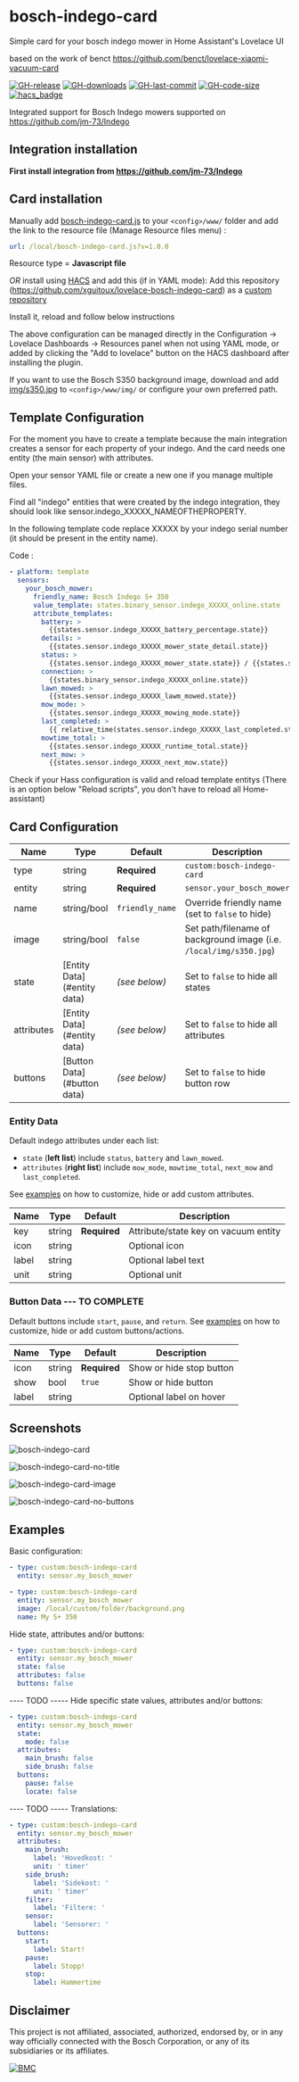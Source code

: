 # bosch-indego-card

Simple card for your bosch indego mower in Home Assistant's Lovelace UI

based on the work of benct https://github.com/benct/lovelace-xiaomi-vacuum-card

[![GH-release](https://img.shields.io/github/v/release/xguitoux/lovelace-bosch-indego-card.svg?style=flat-square)](https://github.com/xguitoux/lovelace-bosch-indego-card/releases)
[![GH-downloads](https://img.shields.io/github/downloads/xguitoux/lovelace-bosch-indego-card/total?style=flat-square)](https://github.com/xguitoux/lovelace-bosch-indego-card/releases)
[![GH-last-commit](https://img.shields.io/github/last-commit/xguitoux/lovelace-bosch-indego-card.svg?style=flat-square)](https://github.com/xguitoux/lovelace-bosch-indego-card/commits/master)
[![GH-code-size](https://img.shields.io/github/languages/code-size/xguitoux/lovelace-bosch-indego-card.svg?color=red&style=flat-square)](https://github.com/xguitoux/lovelace-bosch-indego-card)
[![hacs_badge](https://img.shields.io/badge/HACS-todo-red.svg?style=flat-square)](https://github.com/hacs)

Integrated support for Bosch Indego mowers supported on https://github.com/jm-73/Indego

## Integration installation

**First install integration from https://github.com/jm-73/Indego**

## Card installation

Manually add [bosch-indego-card.js](https://raw.githubusercontent.com/xguitoux/lovelace-bosch-indego-card/master/bosch-indego-card.js)
to your `<config>/www/` folder and add the link to the resource file (Manage Resource files menu) :
```yaml
url: /local/bosch-indego-card.js?v=1.0.0
```
Resource type = **Javascript file**

_OR_ install using [HACS](https://hacs.xyz/) and add this (if in YAML mode):
Add this repository (https://github.com/xguitoux/lovelace-bosch-indego-card) as a [custom repository](https://hacs.xyz/docs/faq/custom_repositories/)

Install it, reload and follow below instructions


The above configuration can be managed directly in the Configuration -> Lovelace Dashboards -> Resources panel when not using YAML mode,
or added by clicking the "Add to lovelace" button on the HACS dashboard after installing the plugin.

If you want to use the Bosch S350 background image, download and add
[img/s350.jpg](https://raw.githubusercontent.com/xguitoux/lovelace-bosch-indego-card/master/img/s350.jpg)
to `<config>/www/img/` or configure your own preferred path.

## Template Configuration

For the moment you have to create a template because the main integration creates a sensor for each property of your indego.
And the card needs one entity (the main sensor) with attributes.

Open your sensor YAML file or create a new one if you manage multiple files.

Find all "indego" entities that were created by the indego integration, they should look like sensor.indego_XXXXX_NAMEOFTHEPROPERTY.

In the following template code replace XXXXX by your indego serial number (it should be present in the entity name).

Code :

```yaml
- platform: template
  sensors:
    your_bosch_mower:
      friendly_name: Bosch Indego S+ 350
      value_template: states.binary_sensor.indego_XXXXX_online.state
      attribute_templates:
        battery: >
          {{states.sensor.indego_XXXXX_battery_percentage.state}}
        details: >
          {{states.sensor.indego_XXXXX_mower_state_detail.state}}
        status: >
          {{states.sensor.indego_XXXXX_mower_state.state}} / {{states.sensor.indego_XXXXX_mower_state_detail.state}}
        connection: >
          {{states.binary_sensor.indego_XXXXX_online.state}}
        lawn_mowed: >
          {{states.sensor.indego_XXXXX_lawm_mowed.state}}
        mow_mode: >
          {{states.sensor.indego_XXXXX_mowing_mode.state}}
        last_completed: >
          {{ relative_time(states.sensor.indego_XXXXX_last_completed.state|as_datetime) }}
        mowtime_total: >
          {{states.sensor.indego_XXXXX_runtime_total.state}}
        next_mow: >
          {{states.sensor.indego_XXXXX_next_mow.state}}
```

Check if your Hass configuration is valid and reload template entitys (There is an option below "Reload scripts", you don't have to reload all Home-assistant)

## Card Configuration

| Name | Type | Default | Description
| ---- | ---- | ------- | -----------
| type | string | **Required** | `custom:bosch-indego-card`
| entity | string | **Required** | `sensor.your_bosch_mower`
| name | string/bool | `friendly_name` | Override friendly name (set to `false` to hide)
| image | string/bool | `false` | Set path/filename of background image (i.e. `/local/img/s350.jpg`)
| state | [Entity Data](#entity data) | *(see below)* | Set to `false` to hide all states
| attributes | [Entity Data](#entity data) | *(see below)* | Set to `false` to hide all attributes
| buttons | [Button Data](#button data) | *(see below)* | Set to `false` to hide button row

### Entity Data

Default indego attributes under each list:
- `state` (**left list**) include `status`, `battery` and `lawn_mowed`.
- `attributes` (**right list**) include `mow_mode`, `mowtime_total`, `next_mow` and `last_completed`.

See [examples](#examples) on how to customize, hide or add custom attributes.

| Name | Type | Default | Description
| ---- | ---- | ------- | -----------
| key | string | **Required** | Attribute/state key on vacuum entity
| icon | string | | Optional icon
| label | string | | Optional label text
| unit | string | | Optional unit

### Button Data --- TO COMPLETE

Default buttons include `start`, `pause`, and `return`.
See [examples](#examples) on how to customize, hide or add custom buttons/actions.

| Name | Type | Default | Description
| ---- | ---- | ------- | -----------
| icon | string | **Required** | Show or hide stop button
| show | bool | `true` | Show or hide button
| label | string | | Optional label on hover

## Screenshots

![bosch-indego-card](https://raw.githubusercontent.com/xguitoux/lovelace-bosch-indego-card/master/examples/default.png)

![bosch-indego-card-no-title](https://raw.githubusercontent.com/xguitoux/lovelace-bosch-indego-card/master/examples/no-title.png)

![bosch-indego-card-image](https://raw.githubusercontent.com/xguitoux/lovelace-bosch-indego-card/master/examples/with-image.png)

![bosch-indego-card-no-buttons](https://raw.githubusercontent.com/xguitoux/lovelace-bosch-indego-card/master/examples/no-buttons.png)

## Examples

Basic configuration:
```yaml
- type: custom:bosch-indego-card
  entity: sensor.my_bosch_mower
```

```yaml
- type: custom:bosch-indego-card
  entity: sensor.my_bosch_mower
  image: /local/custom/folder/background.png
  name: My S+ 350
```

Hide state, attributes and/or buttons:
```yaml
- type: custom:bosch-indego-card
  entity: sensor.my_bosch_mower
  state: false
  attributes: false
  buttons: false
```

---- TODO -----
Hide specific state values, attributes and/or buttons:
```yaml
- type: custom:bosch-indego-card
  entity: sensor.my_bosch_mower
  state:
    mode: false
  attributes:
    main_brush: false
    side_brush: false
  buttons:
    pause: false
    locate: false
``` 

---- TODO -----
Translations:
```yaml
- type: custom:bosch-indego-card
  entity: sensor.my_bosch_mower
  attributes:
    main_brush:
      label: 'Hovedkost: '
      unit: ' timer'
    side_brush:
      label: 'Sidekost: '
      unit: ' timer'
    filter:
      label: 'Filtere: '
    sensor:
      label: 'Sensorer: '
  buttons:
    start:
      label: Start!
    pause:
      label: Stopp!
    stop:
      label: Hammertime
```

## Disclaimer

This project is not affiliated, associated, authorized, endorsed by, or in any way officially connected with the Bosch Corporation,
or any of its subsidiaries or its affiliates.


[![BMC](https://www.buymeacoffee.com/assets/img/custom_images/white_img.png)](https://www.buymeacoffee.com/xguitoux)